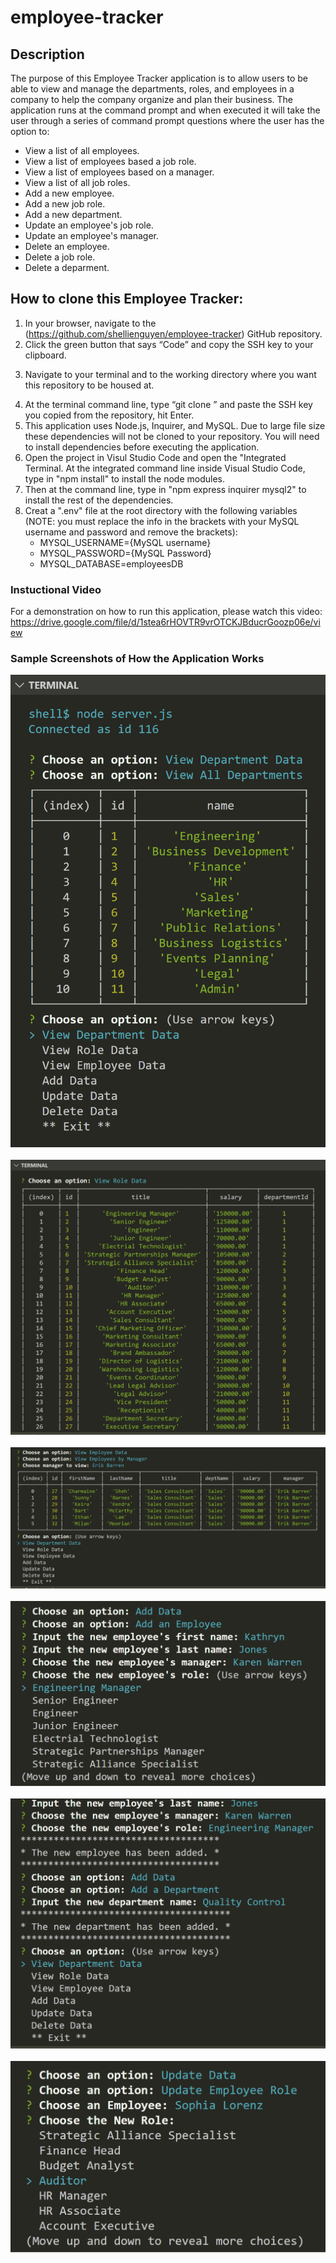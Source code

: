 # employee-tracker

## Description
The purpose of this Employee Tracker application is to allow users to be able to view and manage the departments, roles, and employees in a company
to help the company organize and plan their business.  The application runs at the command prompt and when executed it will take the user through a
series of command prompt questions where the user has the option to:
- View a list of all employees.
- View a list of employees based a job role.
- View a list of employees based on a manager.
- View a list of all job roles.
- Add a new employee.
- Add a new job role.
- Add a new department.
- Update an employee's job role.
- Update an employee's manager.
- Delete an employee.
- Delete a job role.
- Delete a deparment.

## How to clone this Employee Tracker:

1. In your browser, navigate to the (https://github.com/shellienguyen/employee-tracker) GitHub repository.
2. Click the green button that says “Code” and copy the SSH key to your clipboard.
3) Navigate to your terminal and to the working directory where you want this repository to be housed at.
4. At the terminal command line, type “git clone ” and paste the SSH key you copied from the repository, hit Enter.
5. This application uses Node.js, Inquirer, and MySQL. Due to large file size these dependencies will not be cloned to your repository.
You will need to install dependencies before executing the application.
6. Open the project in Visul Studio Code and open the "Integrated Terminal.  At the integrated command line inside Visual Studio
Code, type in "npm install" to install the node modules.
7. Then at the command line, type in "npm express inquirer mysql2" to install the rest of the dependencies.
8. Creat a ".env" file at the root directory with the following variables (NOTE: you must replace the info in the brackets with your MySQL username and password and remove the brackets):
    - MYSQL_USERNAME={MySQL username}
    - MYSQL_PASSWORD={MySQL Password}
    - MYSQL_DATABASE=employeesDB

### Instuctional Video

For a demonstration on how to run this application, please watch this video: https://drive.google.com/file/d/1stea6rHOVTR9vrOTCKJBducrGoozp06e/view


### Sample Screenshots of How the Application Works

![Mockup](https://github.com/shellienguyen/employee-tracker/blob/main/src/images/employee-tracker1.jpg)
<br><br>
![Mockup](https://github.com/shellienguyen/employee-tracker/blob/main/src/images/employee-tracker2.jpg)
<br><br>
![Mockup](https://github.com/shellienguyen/employee-tracker/blob/main/src/images/employee-tracker3.jpg)
<br><br>
![Mockup](https://github.com/shellienguyen/employee-tracker/blob/main/src/images/employee-tracker4.jpg)
<br><br>
![Mockup](https://github.com/shellienguyen/employee-tracker/blob/main/src/images/employee-tracker5.jpg)
<br><br>
![Mockup](https://github.com/shellienguyen/employee-tracker/blob/main/src/images/employee-tracker6.jpg)
